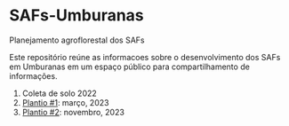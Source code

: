 # SAFs-Umburanas
Planejamento agroflorestal dos SAFs

Este repositório reúne as informacoes sobre o desenvolvimento dos SAFs em Umburanas em um espaço público para compartilhamento de informações.


1. Coleta de solo 2022
2. [Plantio #1](aprendizados/2023/03/Readme.md): março, 2023
3. [Plantio #2](aprendizados/2023/11_12/Readme.md): novembro, 2023
